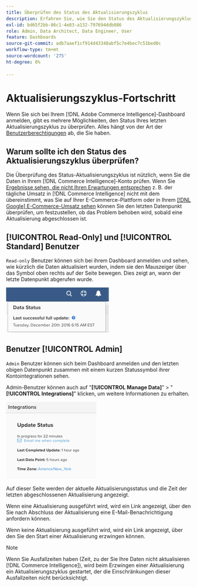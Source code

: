 ```yaml
---
title: Überprüfen des Status des Aktualisierungszyklus
description: Erfahren Sie, wie Sie den Status des Aktualisierungszyklus überprüfen.
exl-id: bd65f2bb-86c1-4e83-a132-797694ddb086
role: Admin, Data Architect, Data Engineer, User
feature: Dashboards
source-git-commit: adb7aaef1cf914d43348abf5c7e4bec7c51bed0c
workflow-type: tm+mt
source-wordcount: '275'
ht-degree: 0%

---
```


# Aktualisierungszyklus-Fortschritt

Wenn Sie sich bei Ihrem [!DNL Adobe Commerce Intelligence]-Dashboard anmelden, gibt es mehrere Möglichkeiten, den Status Ihres letzten Aktualisierungszyklus zu überprüfen. Alles hängt von der Art der [Benutzerberechtigungen](../administrator/user-management/user-management.md) ab, die Sie haben.

## Warum sollte ich den Status des Aktualisierungszyklus überprüfen?

Die Überprüfung des Status-Aktualisierungszyklus ist nützlich, wenn Sie die Daten in Ihrem [!DNL Commerce Intelligence]-Konto prüfen. Wenn Sie [Ergebnisse sehen, die nicht Ihren Erwartungen entsprechen](../data-analyst/data-warehouse-mgr/data-and-updates-faq.md) z. B. der tägliche Umsatz in [!DNL Commerce Intelligence] nicht mit dem übereinstimmt, was Sie auf Ihrer E-Commerce-Plattform oder in Ihrem [[!DNL Google] E-Commerce-Umsatz sehen](https://experienceleague.adobe.com/docs/commerce-knowledge-base/kb/troubleshooting/miscellaneous/diagnosing-google-ecommerce-revenue-discrepancies.html?lang=de) können Sie den letzten Datenpunkt überprüfen, um festzustellen, ob das Problem behoben wird, sobald eine Aktualisierung abgeschlossen ist.

## [!UICONTROL Read-Only] und [!UICONTROL Standard] Benutzer

`Read-only` Benutzer können sich bei ihrem Dashboard anmelden und sehen, wie kürzlich die Daten aktualisiert wurden, indem sie den Mauszeiger über das Symbol oben rechts auf der Seite bewegen. Dies zeigt an, wann der letzte Datenpunkt abgerufen wurde.

![](../../mbi/assets/last-success-data.png)

## Benutzer [!UICONTROL Admin]

`Admin` Benutzer können sich beim Dashboard anmelden und den letzten obigen Datenpunkt zusammen mit einem kurzen Statussymbol ihrer Kontointegrationen sehen.

Admin-Benutzer können auch auf &quot;**[!UICONTROL Manage Data]**&quot; > &quot;**[!UICONTROL Integrations]**&quot; klicken, um weitere Informationen zu erhalten.

![](../../mbi/assets/detail-manage-data-integrations.png)

Auf dieser Seite werden der aktuelle Aktualisierungsstatus und die Zeit der letzten abgeschlossenen Aktualisierung angezeigt.

Wenn eine Aktualisierung ausgeführt wird, wird ein Link angezeigt, über den Sie nach Abschluss der Aktualisierung eine E-Mail-Benachrichtigung anfordern können.

Wenn keine Aktualisierung ausgeführt wird, wird ein Link angezeigt, über den Sie den Start einer Aktualisierung erzwingen können.

>[!NOTE]
>
>Wenn Sie Ausfallzeiten haben (Zeit, zu der Sie Ihre Daten nicht aktualisieren [!DNL Commerce Intelligence]), wird beim Erzwingen einer Aktualisierung ein Aktualisierungszyklus gestartet, der die Einschränkungen dieser Ausfallzeiten nicht berücksichtigt.
